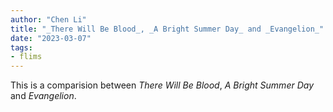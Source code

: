 ```yaml
---
author: "Chen Li"
title: "_There Will Be Blood_, _A Bright Summer Day_ and _Evangelion_"
date: "2023-03-07"
tags: 
- flims
---
```


This is a comparision between _There Will Be Blood_, _A Bright Summer Day_ and _Evangelion_.
